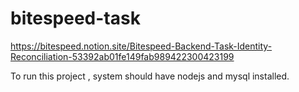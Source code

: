 # bitespeed-task
https://bitespeed.notion.site/Bitespeed-Backend-Task-Identity-Reconciliation-53392ab01fe149fab989422300423199

To run this project , system should have nodejs and mysql installed. 
